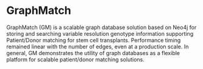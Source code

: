 # GraphMatch
GraphMatch (GM) is a scalable graph database solution based on Neo4j for storing and searching variable resolution genotype information supporting Patient/Donor matching for stem cell transplants. Performance timing remained linear with the number of edges, even at a production scale.  In general, GM demonstrates the utility of graph databases as a flexible platform for scalable patient/donor matching solutions.
